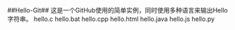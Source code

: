 ##Hello-Git##
这是一个GitHub使用的简单实例，同时使用多种语言来输出Hello字符串。
				hello.c
				hello.bat
				hello.cpp
				hello.html
				hello.java
				hello.js
				hello.py
